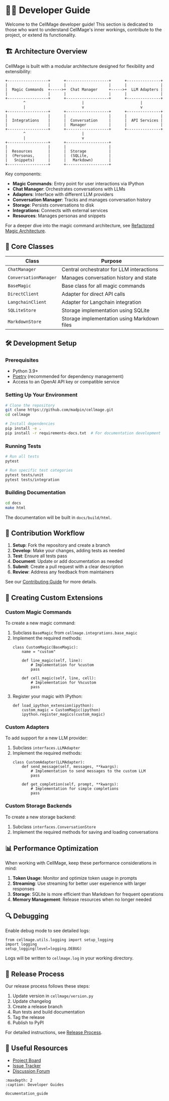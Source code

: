 # 🧙‍♂️ Developer Guide

Welcome to the CellMage developer guide! This section is dedicated to those who want to understand CellMage's inner workings, contribute to the project, or extend its functionality.

## 🏗️ Architecture Overview

CellMage is built with a modular architecture designed for flexibility and extensibility:

```
+------------------+      +-------------------+      +---------------+
|                  |      |                   |      |               |
|  Magic Commands  +----->+  Chat Manager     +----->+  LLM Adapters |
|                  |      |                   |      |               |
+------------------+      +-------------------+      +---------------+
        ^                         |                         |
        |                         v                         v
+------------------+      +-------------------+      +---------------+
|                  |      |                   |      |               |
|  Integrations    |      |  Conversation     |      |  API Services |
|                  |      |  Manager          |      |               |
+------------------+      +-------------------+      +---------------+
        ^                         |
        |                         v
+------------------+      +-------------------+
|                  |      |                   |
|  Resources       |      |  Storage          |
|  (Personas,      |      |  (SQLite,         |
|   Snippets)      |      |   Markdown)       |
+------------------+      +-------------------+
```

Key components:
- **Magic Commands**: Entry point for user interactions via IPython
- **Chat Manager**: Orchestrates conversations with LLMs
- **Adapters**: Interface with different LLM providers
- **Conversation Manager**: Tracks and manages conversation history
- **Storage**: Persists conversations to disk
- **Integrations**: Connects with external services
- **Resources**: Manages personas and snippets

For a deeper dive into the magic command architecture, see [Refactored Magic Architecture](../refactored_magic_architecture.md).

## 🧱 Core Classes

| Class | Purpose |
|-------|---------|
| `ChatManager` | Central orchestrator for LLM interactions |
| `ConversationManager` | Manages conversation history and state |
| `BaseMagic` | Base class for all magic commands |
| `DirectClient` | Adapter for direct API calls |
| `LangchainClient` | Adapter for Langchain integration |
| `SQLiteStore` | Storage implementation using SQLite |
| `MarkdownStore` | Storage implementation using Markdown files |

## 🛠️ Development Setup

### Prerequisites

- Python 3.9+
- [Poetry](https://python-poetry.org/) (recommended for dependency management)
- Access to an OpenAI API key or compatible service

### Setting Up Your Environment

```bash
# Clone the repository
git clone https://github.com/madpin/cellmage.git
cd cellmage

# Install dependencies
pip install -e .
pip install -r requirements-docs.txt  # For documentation development
```

### Running Tests

```bash
# Run all tests
pytest

# Run specific test categories
pytest tests/unit
pytest tests/integration
```

### Building Documentation

```bash
cd docs
make html
```

The documentation will be built in `docs/build/html`.

## 🔄 Contribution Workflow

1. **Setup**: Fork the repository and create a branch
2. **Develop**: Make your changes, adding tests as needed
3. **Test**: Ensure all tests pass
4. **Document**: Update or add documentation as needed
5. **Submit**: Create a pull request with a clear description
6. **Review**: Address any feedback from maintainers

See our [Contributing Guide](../CONTRIBUTING.md) for more details.

## 🔌 Creating Custom Extensions

### Custom Magic Commands

To create a new magic command:

1. Subclass `BaseMagic` from `cellmage.integrations.base_magic`
2. Implement the required methods:
   ```ipython
   class CustomMagic(BaseMagic):
       name = "custom"

       def line_magic(self, line):
           # Implementation for %custom
           pass

       def cell_magic(self, line, cell):
           # Implementation for %%custom
           pass
   ```
3. Register your magic with IPython:
   ```ipython
   def load_ipython_extension(ipython):
       custom_magic = CustomMagic(ipython)
       ipython.register_magics(custom_magic)
   ```

### Custom Adapters

To add support for a new LLM provider:

1. Subclass `interfaces.LLMAdapter`
2. Implement the required methods:
   ```ipython
   class CustomAdapter(LLMAdapter):
       def send_message(self, messages, **kwargs):
           # Implementation to send messages to the custom LLM
           pass

       def get_completion(self, prompt, **kwargs):
           # Implementation for simple completions
           pass
   ```

### Custom Storage Backends

To create a new storage backend:

1. Subclass `interfaces.ConversationStore`
2. Implement the required methods for saving and loading conversations

## 📊 Performance Optimization

When working with CellMage, keep these performance considerations in mind:

1. **Token Usage**: Monitor and optimize token usage in prompts
2. **Streaming**: Use streaming for better user experience with larger responses
3. **Storage**: SQLite is more efficient than Markdown for frequent operations
4. **Memory Management**: Release resources when no longer needed

## 🔍 Debugging

Enable debug mode to see detailed logs:

```ipython
from cellmage.utils.logging import setup_logging
import logging
setup_logging(level=logging.DEBUG)
```

Logs will be written to `cellmage.log` in your working directory.

## 📝 Release Process

Our release process follows these steps:

1. Update version in `cellmage/version.py`
2. Update changelog
3. Create a release branch
4. Run tests and build documentation
5. Tag the release
6. Publish to PyPI

For detailed instructions, see [Release Process](https://github.com/madpin/cellmage/blob/main/RELEASE_PROCESS.md).

## 🔗 Useful Resources

- [Project Board](https://github.com/madpin/cellmage/projects)
- [Issue Tracker](https://github.com/madpin/cellmage/issues)
- [Discussion Forum](https://github.com/madpin/cellmage/discussions)

```{toctree}
:maxdepth: 2
:caption: Developer Guides

documentation_guide
```
